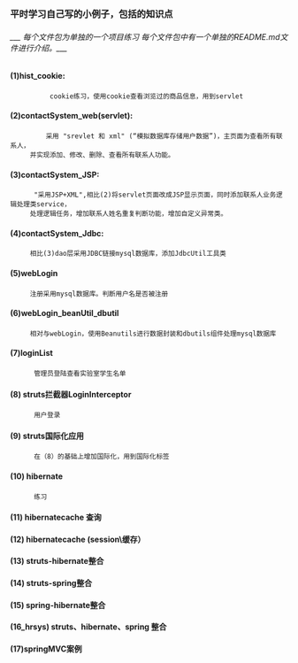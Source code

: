 ###                                    平时学习自己写的小例子，包括的知识点
  
    
    
###### ___ 每个文件包为单独的一个项目练习  每个文件包中有一个单独的README.md文件进行介绍。___  




#### (1)hist_cookie:
              cookie练习，使用cookie查看浏览过的商品信息，用到servlet

#### (2)contactSystem_web(servlet): 
             采用 "srevlet 和 xml" (“模拟数据库存储用户数据”)，主页面为查看所有联系人，  
         并实现添加、修改、删除、查看所有联系人功能。

#### (3)contactSystem_JSP:  
          "采用JSP+XML",相比(2)将servlet页面改成JSP显示页面，同时添加联系人业务逻辑处理类service，  
         处理逻辑任务，增加联系人姓名重复判断功能，增加自定义异常类。

#### (4)contactSystem_Jdbc:  
         相比(3)dao层采用JDBC链接mysql数据库，添加JdbcUtil工具类

#### (5)webLogin  
         注册采用mysql数据库。判断用户名是否被注册
 

#### (6)webLogin_beanUtil_dbutil
         相对与webLogin，使用Beanutils进行数据封装和dbutils组件处理mysql数据库
 

#### (7)loginList 
          管理员登陆查看实验室学生名单
 

#### (8) struts拦截器LoginInterceptor

          用户登录

#### (9) struts国际化应用

          在（8）的基础上增加国际化，用到国际化标签

#### (10)  hibernate

          练习
          
  
  
#### (11)  hibernatecache  查询
  
  
#### (12)  hibernatecache  (session\缓存）  
  
#### (13)  struts-hibernate整合  
#### (14)  struts-spring整合  
#### (15)  spring-hibernate整合  
#### (16_hrsys) struts、hibernate、spring 整合 
#### (17)springMVC案例
  
   
  

         
         

 
 

